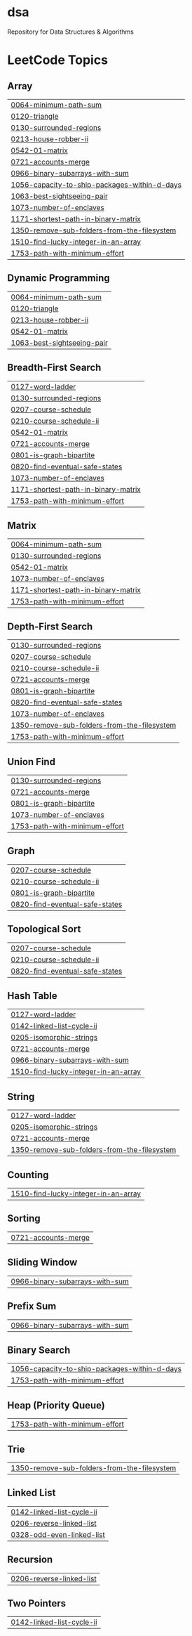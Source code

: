 # dsa
Repository for Data Structures &amp; Algorithms

<!---LeetCode Topics Start-->
# LeetCode Topics
## Array
|  |
| ------- |
| [0064-minimum-path-sum](https://github.com/prthbdhr/dsa/tree/master/0064-minimum-path-sum) |
| [0120-triangle](https://github.com/prthbdhr/dsa/tree/master/0120-triangle) |
| [0130-surrounded-regions](https://github.com/prthbdhr/dsa/tree/master/0130-surrounded-regions) |
| [0213-house-robber-ii](https://github.com/prthbdhr/dsa/tree/master/0213-house-robber-ii) |
| [0542-01-matrix](https://github.com/prthbdhr/dsa/tree/master/0542-01-matrix) |
| [0721-accounts-merge](https://github.com/prthbdhr/dsa/tree/master/0721-accounts-merge) |
| [0966-binary-subarrays-with-sum](https://github.com/prthbdhr/dsa/tree/master/0966-binary-subarrays-with-sum) |
| [1056-capacity-to-ship-packages-within-d-days](https://github.com/prthbdhr/dsa/tree/master/1056-capacity-to-ship-packages-within-d-days) |
| [1063-best-sightseeing-pair](https://github.com/prthbdhr/dsa/tree/master/1063-best-sightseeing-pair) |
| [1073-number-of-enclaves](https://github.com/prthbdhr/dsa/tree/master/1073-number-of-enclaves) |
| [1171-shortest-path-in-binary-matrix](https://github.com/prthbdhr/dsa/tree/master/1171-shortest-path-in-binary-matrix) |
| [1350-remove-sub-folders-from-the-filesystem](https://github.com/prthbdhr/dsa/tree/master/1350-remove-sub-folders-from-the-filesystem) |
| [1510-find-lucky-integer-in-an-array](https://github.com/prthbdhr/dsa/tree/master/1510-find-lucky-integer-in-an-array) |
| [1753-path-with-minimum-effort](https://github.com/prthbdhr/dsa/tree/master/1753-path-with-minimum-effort) |
## Dynamic Programming
|  |
| ------- |
| [0064-minimum-path-sum](https://github.com/prthbdhr/dsa/tree/master/0064-minimum-path-sum) |
| [0120-triangle](https://github.com/prthbdhr/dsa/tree/master/0120-triangle) |
| [0213-house-robber-ii](https://github.com/prthbdhr/dsa/tree/master/0213-house-robber-ii) |
| [0542-01-matrix](https://github.com/prthbdhr/dsa/tree/master/0542-01-matrix) |
| [1063-best-sightseeing-pair](https://github.com/prthbdhr/dsa/tree/master/1063-best-sightseeing-pair) |
## Breadth-First Search
|  |
| ------- |
| [0127-word-ladder](https://github.com/prthbdhr/dsa/tree/master/0127-word-ladder) |
| [0130-surrounded-regions](https://github.com/prthbdhr/dsa/tree/master/0130-surrounded-regions) |
| [0207-course-schedule](https://github.com/prthbdhr/dsa/tree/master/0207-course-schedule) |
| [0210-course-schedule-ii](https://github.com/prthbdhr/dsa/tree/master/0210-course-schedule-ii) |
| [0542-01-matrix](https://github.com/prthbdhr/dsa/tree/master/0542-01-matrix) |
| [0721-accounts-merge](https://github.com/prthbdhr/dsa/tree/master/0721-accounts-merge) |
| [0801-is-graph-bipartite](https://github.com/prthbdhr/dsa/tree/master/0801-is-graph-bipartite) |
| [0820-find-eventual-safe-states](https://github.com/prthbdhr/dsa/tree/master/0820-find-eventual-safe-states) |
| [1073-number-of-enclaves](https://github.com/prthbdhr/dsa/tree/master/1073-number-of-enclaves) |
| [1171-shortest-path-in-binary-matrix](https://github.com/prthbdhr/dsa/tree/master/1171-shortest-path-in-binary-matrix) |
| [1753-path-with-minimum-effort](https://github.com/prthbdhr/dsa/tree/master/1753-path-with-minimum-effort) |
## Matrix
|  |
| ------- |
| [0064-minimum-path-sum](https://github.com/prthbdhr/dsa/tree/master/0064-minimum-path-sum) |
| [0130-surrounded-regions](https://github.com/prthbdhr/dsa/tree/master/0130-surrounded-regions) |
| [0542-01-matrix](https://github.com/prthbdhr/dsa/tree/master/0542-01-matrix) |
| [1073-number-of-enclaves](https://github.com/prthbdhr/dsa/tree/master/1073-number-of-enclaves) |
| [1171-shortest-path-in-binary-matrix](https://github.com/prthbdhr/dsa/tree/master/1171-shortest-path-in-binary-matrix) |
| [1753-path-with-minimum-effort](https://github.com/prthbdhr/dsa/tree/master/1753-path-with-minimum-effort) |
## Depth-First Search
|  |
| ------- |
| [0130-surrounded-regions](https://github.com/prthbdhr/dsa/tree/master/0130-surrounded-regions) |
| [0207-course-schedule](https://github.com/prthbdhr/dsa/tree/master/0207-course-schedule) |
| [0210-course-schedule-ii](https://github.com/prthbdhr/dsa/tree/master/0210-course-schedule-ii) |
| [0721-accounts-merge](https://github.com/prthbdhr/dsa/tree/master/0721-accounts-merge) |
| [0801-is-graph-bipartite](https://github.com/prthbdhr/dsa/tree/master/0801-is-graph-bipartite) |
| [0820-find-eventual-safe-states](https://github.com/prthbdhr/dsa/tree/master/0820-find-eventual-safe-states) |
| [1073-number-of-enclaves](https://github.com/prthbdhr/dsa/tree/master/1073-number-of-enclaves) |
| [1350-remove-sub-folders-from-the-filesystem](https://github.com/prthbdhr/dsa/tree/master/1350-remove-sub-folders-from-the-filesystem) |
| [1753-path-with-minimum-effort](https://github.com/prthbdhr/dsa/tree/master/1753-path-with-minimum-effort) |
## Union Find
|  |
| ------- |
| [0130-surrounded-regions](https://github.com/prthbdhr/dsa/tree/master/0130-surrounded-regions) |
| [0721-accounts-merge](https://github.com/prthbdhr/dsa/tree/master/0721-accounts-merge) |
| [0801-is-graph-bipartite](https://github.com/prthbdhr/dsa/tree/master/0801-is-graph-bipartite) |
| [1073-number-of-enclaves](https://github.com/prthbdhr/dsa/tree/master/1073-number-of-enclaves) |
| [1753-path-with-minimum-effort](https://github.com/prthbdhr/dsa/tree/master/1753-path-with-minimum-effort) |
## Graph
|  |
| ------- |
| [0207-course-schedule](https://github.com/prthbdhr/dsa/tree/master/0207-course-schedule) |
| [0210-course-schedule-ii](https://github.com/prthbdhr/dsa/tree/master/0210-course-schedule-ii) |
| [0801-is-graph-bipartite](https://github.com/prthbdhr/dsa/tree/master/0801-is-graph-bipartite) |
| [0820-find-eventual-safe-states](https://github.com/prthbdhr/dsa/tree/master/0820-find-eventual-safe-states) |
## Topological Sort
|  |
| ------- |
| [0207-course-schedule](https://github.com/prthbdhr/dsa/tree/master/0207-course-schedule) |
| [0210-course-schedule-ii](https://github.com/prthbdhr/dsa/tree/master/0210-course-schedule-ii) |
| [0820-find-eventual-safe-states](https://github.com/prthbdhr/dsa/tree/master/0820-find-eventual-safe-states) |
## Hash Table
|  |
| ------- |
| [0127-word-ladder](https://github.com/prthbdhr/dsa/tree/master/0127-word-ladder) |
| [0142-linked-list-cycle-ii](https://github.com/prthbdhr/dsa/tree/master/0142-linked-list-cycle-ii) |
| [0205-isomorphic-strings](https://github.com/prthbdhr/dsa/tree/master/0205-isomorphic-strings) |
| [0721-accounts-merge](https://github.com/prthbdhr/dsa/tree/master/0721-accounts-merge) |
| [0966-binary-subarrays-with-sum](https://github.com/prthbdhr/dsa/tree/master/0966-binary-subarrays-with-sum) |
| [1510-find-lucky-integer-in-an-array](https://github.com/prthbdhr/dsa/tree/master/1510-find-lucky-integer-in-an-array) |
## String
|  |
| ------- |
| [0127-word-ladder](https://github.com/prthbdhr/dsa/tree/master/0127-word-ladder) |
| [0205-isomorphic-strings](https://github.com/prthbdhr/dsa/tree/master/0205-isomorphic-strings) |
| [0721-accounts-merge](https://github.com/prthbdhr/dsa/tree/master/0721-accounts-merge) |
| [1350-remove-sub-folders-from-the-filesystem](https://github.com/prthbdhr/dsa/tree/master/1350-remove-sub-folders-from-the-filesystem) |
## Counting
|  |
| ------- |
| [1510-find-lucky-integer-in-an-array](https://github.com/prthbdhr/dsa/tree/master/1510-find-lucky-integer-in-an-array) |
## Sorting
|  |
| ------- |
| [0721-accounts-merge](https://github.com/prthbdhr/dsa/tree/master/0721-accounts-merge) |
## Sliding Window
|  |
| ------- |
| [0966-binary-subarrays-with-sum](https://github.com/prthbdhr/dsa/tree/master/0966-binary-subarrays-with-sum) |
## Prefix Sum
|  |
| ------- |
| [0966-binary-subarrays-with-sum](https://github.com/prthbdhr/dsa/tree/master/0966-binary-subarrays-with-sum) |
## Binary Search
|  |
| ------- |
| [1056-capacity-to-ship-packages-within-d-days](https://github.com/prthbdhr/dsa/tree/master/1056-capacity-to-ship-packages-within-d-days) |
| [1753-path-with-minimum-effort](https://github.com/prthbdhr/dsa/tree/master/1753-path-with-minimum-effort) |
## Heap (Priority Queue)
|  |
| ------- |
| [1753-path-with-minimum-effort](https://github.com/prthbdhr/dsa/tree/master/1753-path-with-minimum-effort) |
## Trie
|  |
| ------- |
| [1350-remove-sub-folders-from-the-filesystem](https://github.com/prthbdhr/dsa/tree/master/1350-remove-sub-folders-from-the-filesystem) |
## Linked List
|  |
| ------- |
| [0142-linked-list-cycle-ii](https://github.com/prthbdhr/dsa/tree/master/0142-linked-list-cycle-ii) |
| [0206-reverse-linked-list](https://github.com/prthbdhr/dsa/tree/master/0206-reverse-linked-list) |
| [0328-odd-even-linked-list](https://github.com/prthbdhr/dsa/tree/master/0328-odd-even-linked-list) |
## Recursion
|  |
| ------- |
| [0206-reverse-linked-list](https://github.com/prthbdhr/dsa/tree/master/0206-reverse-linked-list) |
## Two Pointers
|  |
| ------- |
| [0142-linked-list-cycle-ii](https://github.com/prthbdhr/dsa/tree/master/0142-linked-list-cycle-ii) |
<!---LeetCode Topics End-->